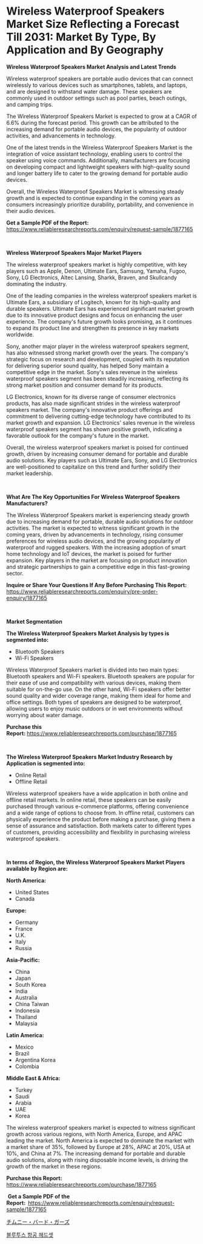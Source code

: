 <p><h1>Wireless Waterproof Speakers Market Size Reflecting a Forecast Till 2031: Market By Type, By Application and By Geography</h1></p><p><strong>Wireless Waterproof Speakers Market Analysis and Latest Trends</strong></p>
<p><p>Wireless waterproof speakers are portable audio devices that can connect wirelessly to various devices such as smartphones, tablets, and laptops, and are designed to withstand water damage. These speakers are commonly used in outdoor settings such as pool parties, beach outings, and camping trips.</p><p>The Wireless Waterproof Speakers Market is expected to grow at a CAGR of 6.6% during the forecast period. This growth can be attributed to the increasing demand for portable audio devices, the popularity of outdoor activities, and advancements in technology. </p><p>One of the latest trends in the Wireless Waterproof Speakers Market is the integration of voice assistant technology, enabling users to control the speaker using voice commands. Additionally, manufacturers are focusing on developing compact and lightweight speakers with high-quality sound and longer battery life to cater to the growing demand for portable audio devices.</p><p>Overall, the Wireless Waterproof Speakers Market is witnessing steady growth and is expected to continue expanding in the coming years as consumers increasingly prioritize durability, portability, and convenience in their audio devices.</p></p>
<p><strong>Get a Sample PDF of the Report:&nbsp;</strong> <a href="https://www.reliableresearchreports.com/enquiry/request-sample/1877165">https://www.reliableresearchreports.com/enquiry/request-sample/1877165</a></p>
<p>&nbsp;</p>
<p><strong>Wireless Waterproof Speakers Major Market Players</strong></p>
<p><p>The wireless waterproof speakers market is highly competitive, with key players such as Apple, Denon, Ultimate Ears, Samsung, Yamaha, Fugoo, Sony, LG Electronics, Altec Lansing, Sharkk, Braven, and Skullcandy dominating the industry. </p><p>One of the leading companies in the wireless waterproof speakers market is Ultimate Ears, a subsidiary of Logitech, known for its high-quality and durable speakers. Ultimate Ears has experienced significant market growth due to its innovative product designs and focus on enhancing the user experience. The company's future growth looks promising, as it continues to expand its product line and strengthen its presence in key markets worldwide.</p><p>Sony, another major player in the wireless waterproof speakers segment, has also witnessed strong market growth over the years. The company's strategic focus on research and development, coupled with its reputation for delivering superior sound quality, has helped Sony maintain a competitive edge in the market. Sony's sales revenue in the wireless waterproof speakers segment has been steadily increasing, reflecting its strong market position and consumer demand for its products.</p><p>LG Electronics, known for its diverse range of consumer electronics products, has also made significant strides in the wireless waterproof speakers market. The company's innovative product offerings and commitment to delivering cutting-edge technology have contributed to its market growth and expansion. LG Electronics' sales revenue in the wireless waterproof speakers segment has shown positive growth, indicating a favorable outlook for the company's future in the market.</p><p>Overall, the wireless waterproof speakers market is poised for continued growth, driven by increasing consumer demand for portable and durable audio solutions. Key players such as Ultimate Ears, Sony, and LG Electronics are well-positioned to capitalize on this trend and further solidify their market leadership.</p></p>
<p>&nbsp;</p>
<p><strong>What Are The Key Opportunities For Wireless Waterproof Speakers Manufacturers?</strong></p>
<p><p>The Wireless Waterproof Speakers market is experiencing steady growth due to increasing demand for portable, durable audio solutions for outdoor activities. The market is expected to witness significant growth in the coming years, driven by advancements in technology, rising consumer preferences for wireless audio devices, and the growing popularity of waterproof and rugged speakers. With the increasing adoption of smart home technology and IoT devices, the market is poised for further expansion. Key players in the market are focusing on product innovation and strategic partnerships to gain a competitive edge in this fast-growing sector.</p></p>
<p><strong>Inquire or Share Your Questions If Any Before Purchasing This Report:</strong> <a href="https://www.reliableresearchreports.com/enquiry/pre-order-enquiry/1877165">https://www.reliableresearchreports.com/enquiry/pre-order-enquiry/1877165</a></p>
<p>&nbsp;</p>
<p><strong>Market Segmentation</strong></p>
<p><strong>The Wireless Waterproof Speakers Market Analysis by types is segmented into:</strong></p>
<p><ul><li>Bluetooth Speakers</li><li>Wi-Fi Speakers</li></ul></p>
<p><p>Wireless Waterproof Speakers market is divided into two main types: Bluetooth speakers and Wi-Fi speakers. Bluetooth speakers are popular for their ease of use and compatibility with various devices, making them suitable for on-the-go use. On the other hand, Wi-Fi speakers offer better sound quality and wider coverage range, making them ideal for home and office settings. Both types of speakers are designed to be waterproof, allowing users to enjoy music outdoors or in wet environments without worrying about water damage.</p></p>
<p><strong>Purchase this Report:&nbsp;</strong><a href="https://www.reliableresearchreports.com/purchase/1877165">https://www.reliableresearchreports.com/purchase/1877165</a></p>
<p>&nbsp;</p>
<p><strong>The Wireless Waterproof Speakers Market Industry Research by Application is segmented into:</strong></p>
<p><ul><li>Online Retail</li><li>Offline Retail</li></ul></p>
<p><p>Wireless waterproof speakers have a wide application in both online and offline retail markets. In online retail, these speakers can be easily purchased through various e-commerce platforms, offering convenience and a wide range of options to choose from. In offline retail, customers can physically experience the product before making a purchase, giving them a sense of assurance and satisfaction. Both markets cater to different types of customers, providing accessibility and flexibility in purchasing wireless waterproof speakers.</p></p>
<p>&nbsp;</p>
<p><strong>In terms of Region, the Wireless Waterproof Speakers Market Players available by Region are:</strong></p>
<p>
    <p> <strong> North America: </strong>
        <ul>
            <li>United States</li>
            <li>Canada</li>
        </ul>
        </p> 
    <p> <strong> Europe: </strong>
        <ul>
            <li>Germany</li>
            <li>France</li>
            <li>U.K.</li>
            <li>Italy</li>
            <li>Russia</li>
        </ul>
        </p> 
    <p> <strong> Asia-Pacific: </strong>
        <ul>
            <li>China</li>
            <li>Japan</li>
            <li>South Korea</li>
            <li>India</li>
            <li>Australia</li>
            <li>China Taiwan</li>
            <li>Indonesia</li>
            <li>Thailand</li>
            <li>Malaysia</li>
        </ul>
        </p> 
    <p> <strong> Latin America: </strong>
        <ul>
            <li>Mexico</li>
            <li>Brazil</li>
            <li>Argentina Korea</li>
            <li>Colombia</li>
        </ul>
        </p> 
    <p> <strong> Middle East & Africa: </strong>
        <ul>
            <li>Turkey</li>
            <li>Saudi</li>
            <li>Arabia</li>
            <li>UAE</li>
            <li>Korea</li>
        </ul>
    </p>
    </p>
<p><p>The wireless waterproof speakers market is expected to witness significant growth across various regions, with North America, Europe, and APAC leading the market. North America is expected to dominate the market with a market share of 35%, followed by Europe at 28%, APAC at 20%, USA at 10%, and China at 7%. The increasing demand for portable and durable audio solutions, along with rising disposable income levels, is driving the growth of the market in these regions.</p></p>
<p><strong>Purchase this Report: </strong><a href="https://www.reliableresearchreports.com/purchase/1877165">https://www.reliableresearchreports.com/purchase/1877165</a></p>
<p>&nbsp;<strong>Get a Sample PDF of the Report:&nbsp;&nbsp;</strong><a href="https://www.reliableresearchreports.com/enquiry/request-sample/1877165">https://www.reliableresearchreports.com/enquiry/request-sample/1877165</a></p>
<p><strong></strong></p>
<p><p><a href="https://github.com/nxboeu02965442/Market-Research-Report-List-1/blob/main/287276610547.md">チムニー・バード・ガーズ</a></p><p><a href="https://github.com/mpodehpw07370073/Market-Research-Report-List-1/blob/main/41887869735.md">블루투스 항공 헤드셋</a></p></p>